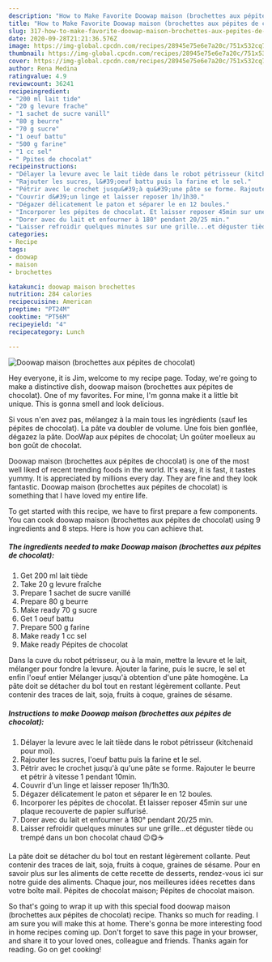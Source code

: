 ```yaml
---
description: "How to Make Favorite Doowap maison (brochettes aux pépites de chocolat)"
title: "How to Make Favorite Doowap maison (brochettes aux pépites de chocolat)"
slug: 317-how-to-make-favorite-doowap-maison-brochettes-aux-pepites-de-chocolat
date: 2020-09-28T21:21:36.576Z
image: https://img-global.cpcdn.com/recipes/28945e75e6e7a20c/751x532cq70/doowap-maison-brochettes-aux-pepites-de-chocolat-photo-principale-de-la-recette.jpg
thumbnail: https://img-global.cpcdn.com/recipes/28945e75e6e7a20c/751x532cq70/doowap-maison-brochettes-aux-pepites-de-chocolat-photo-principale-de-la-recette.jpg
cover: https://img-global.cpcdn.com/recipes/28945e75e6e7a20c/751x532cq70/doowap-maison-brochettes-aux-pepites-de-chocolat-photo-principale-de-la-recette.jpg
author: Rena Medina
ratingvalue: 4.9
reviewcount: 36241
recipeingredient:
- "200 ml lait tide"
- "20 g levure frache"
- "1 sachet de sucre vanill"
- "80 g beurre"
- "70 g sucre"
- "1 oeuf battu"
- "500 g farine"
- "1 cc sel"
- " Ppites de chocolat"
recipeinstructions:
- "Délayer la levure avec le lait tiède dans le robot pétrisseur (kitchenaid pour moi)."
- "Rajouter les sucres, l&#39;oeuf battu puis la farine et le sel."
- "Pétrir avec le crochet jusqu&#39;à qu&#39;une pâte se forme. Rajouter le beurre et pétrir à vitesse 1 pendant 10min."
- "Couvrir d&#39;un linge et laisser reposer 1h/1h30."
- "Dégazer délicatement le paton et séparer le en 12 boules."
- "Incorporer les pépites de chocolat. Et laisser reposer 45min sur une plaque recouverte de papier sulfurisé."
- "Dorer avec du lait et enfourner à 180° pendant 20/25 min."
- "Laisser refroidir quelques minutes sur une grille...et déguster tiède ou trempé dans un bon chocolat chaud 😉😋☕"
categories:
- Recipe
tags:
- doowap
- maison
- brochettes

katakunci: doowap maison brochettes 
nutrition: 284 calories
recipecuisine: American
preptime: "PT24M"
cooktime: "PT56M"
recipeyield: "4"
recipecategory: Lunch

---
```



![Doowap maison (brochettes aux pépites de chocolat)](https://img-global.cpcdn.com/recipes/28945e75e6e7a20c/751x532cq70/doowap-maison-brochettes-aux-pepites-de-chocolat-photo-principale-de-la-recette.jpg)

Hey everyone, it is Jim, welcome to my recipe page. Today, we're going to make a distinctive dish, doowap maison (brochettes aux pépites de chocolat). One of my favorites. For mine, I'm gonna make it a little bit unique. This is gonna smell and look delicious.

Si vous n&#39;en avez pas, mélangez à la main tous les ingrédients (sauf les pépites de chocolat). La pâte va doubler de volume. Une fois bien gonflée, dégazez la pâte. DooWap aux pépites de chocolat; Un goûter moelleux au bon goût de chocolat.

Doowap maison (brochettes aux pépites de chocolat) is one of the most well liked of recent trending foods in the world. It's easy, it is fast, it tastes yummy. It is appreciated by millions every day. They are fine and they look fantastic. Doowap maison (brochettes aux pépites de chocolat) is something that I have loved my entire life.


To get started with this recipe, we have to first prepare a few components. You can cook doowap maison (brochettes aux pépites de chocolat) using 9 ingredients and 8 steps. Here is how you can achieve that.

<!--inarticleads1-->

##### The ingredients needed to make Doowap maison (brochettes aux pépites de chocolat):

1. Get 200 ml lait tiède
1. Take 20 g levure fraîche
1. Prepare 1 sachet de sucre vanillé
1. Prepare 80 g beurre
1. Make ready 70 g sucre
1. Get 1 oeuf battu
1. Prepare 500 g farine
1. Make ready 1 cc sel
1. Make ready  Pépites de chocolat


Dans la cuve du robot pétrisseur, ou à la main, mettre la levure et le lait, mélanger pour fondre la levure. Ajouter la farine, puis le sucre, le sel et enfin l&#39;oeuf entier Mélanger jusqu&#39;à obtention d&#39;une pâte homogène. La pâte doit se détacher du bol tout en restant légèrement collante. Peut contenir des traces de lait, soja, fruits à coque, graines de sésame. 

<!--inarticleads2-->

##### Instructions to make Doowap maison (brochettes aux pépites de chocolat):

1. Délayer la levure avec le lait tiède dans le robot pétrisseur (kitchenaid pour moi).
1. Rajouter les sucres, l&#39;oeuf battu puis la farine et le sel.
1. Pétrir avec le crochet jusqu&#39;à qu&#39;une pâte se forme. Rajouter le beurre et pétrir à vitesse 1 pendant 10min.
1. Couvrir d&#39;un linge et laisser reposer 1h/1h30.
1. Dégazer délicatement le paton et séparer le en 12 boules.
1. Incorporer les pépites de chocolat. Et laisser reposer 45min sur une plaque recouverte de papier sulfurisé.
1. Dorer avec du lait et enfourner à 180° pendant 20/25 min.
1. Laisser refroidir quelques minutes sur une grille...et déguster tiède ou trempé dans un bon chocolat chaud 😉😋☕


La pâte doit se détacher du bol tout en restant légèrement collante. Peut contenir des traces de lait, soja, fruits à coque, graines de sésame. Pour en savoir plus sur les aliments de cette recette de desserts, rendez-vous ici sur notre guide des aliments. Chaque jour, nos meilleures idées recettes dans votre boîte mail. Pépites de chocolat maison; Pépites de chocolat maison. 

So that's going to wrap it up with this special food doowap maison (brochettes aux pépites de chocolat) recipe. Thanks so much for reading. I am sure you will make this at home. There's gonna be more interesting food in home recipes coming up. Don't forget to save this page in your browser, and share it to your loved ones, colleague and friends. Thanks again for reading. Go on get cooking!
